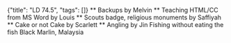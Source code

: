 {"title": "LD 74.5", "tags": []}
** Backups by Melvin
** Teaching HTML/CC from MS Word by Louis
** Scouts badge, religious monuments by Saffiyah
** Cake or not Cake by Scarlett
** Angling by Jin
Fishing without eating the fish
Black Marlin, Malaysia

